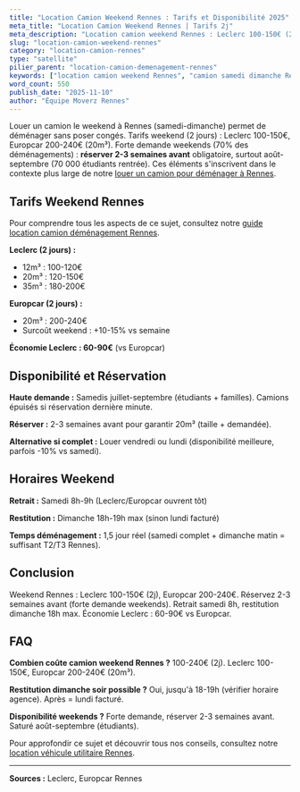 ```yaml
---
title: "Location Camion Weekend Rennes : Tarifs et Disponibilité 2025"
meta_title: "Location Camion Weekend Rennes | Tarifs 2j"
meta_description: "Location camion weekend Rennes : Leclerc 100-150€ (2j), Europcar 200-240€. Réservez 2 semaines avant (forte demande samedi-dimanche)."
slug: "location-camion-weekend-rennes"
category: "location-camion-rennes"
type: "satellite"
pilier_parent: "location-camion-demenagement-rennes"
keywords: ["location camion weekend Rennes", "camion samedi dimanche Rennes"]
word_count: 550
publish_date: "2025-11-10"
author: "Équipe Moverz Rennes"
---
```


Louer un camion le weekend à Rennes (samedi-dimanche) permet de déménager sans poser congés. Tarifs weekend (2 jours) : Leclerc 100-150€, Europcar 200-240€ (20m³). Forte demande weekends (70% des déménagements) : **réserver 2-3 semaines avant** obligatoire, surtout août-septembre (70 000 étudiants rentrée). Ces éléments s'inscrivent dans le contexte plus large de notre [louer un camion pour déménager à Rennes](/blog/demenagement-rennes/location-camion-demenagement-rennes).

## Tarifs Weekend Rennes

Pour comprendre tous les aspects de ce sujet, consultez notre [guide location camion déménagement Rennes](/blog/demenagement-rennes/location-camion-demenagement-rennes).

**Leclerc (2 jours) :**
- 12m³ : 100-120€
- 20m³ : 120-150€
- 35m³ : 180-200€

**Europcar (2 jours) :**
- 20m³ : 200-240€
- Surcoût weekend : +10-15% vs semaine

**Économie Leclerc : 60-90€** (vs Europcar)

## Disponibilité et Réservation

**Haute demande :** Samedis juillet-septembre (étudiants + familles). Camions épuisés si réservation dernière minute.

**Réserver :** 2-3 semaines avant pour garantir 20m³ (taille + demandée).

**Alternative si complet :** Louer vendredi ou lundi (disponibilité meilleure, parfois -10% vs samedi).

## Horaires Weekend

**Retrait :** Samedi 8h-9h (Leclerc/Europcar ouvrent tôt)

**Restitution :** Dimanche 18h-19h max (sinon lundi facturé)

**Temps déménagement :** 1,5 jour réel (samedi complet + dimanche matin = suffisant T2/T3 Rennes).

## Conclusion

Weekend Rennes : Leclerc 100-150€ (2j), Europcar 200-240€. Réservez 2-3 semaines avant (forte demande weekends). Retrait samedi 8h, restitution dimanche 18h max. Économie Leclerc : 60-90€ vs Europcar.

## FAQ

**Combien coûte camion weekend Rennes ?**
100-240€ (2j). Leclerc 100-150€, Europcar 200-240€ (20m³).

**Restitution dimanche soir possible ?**
Oui, jusqu'à 18-19h (vérifier horaire agence). Après = lundi facturé.

**Disponibilité weekends ?**
Forte demande, réserver 2-3 semaines avant. Saturé août-septembre (étudiants).

Pour approfondir ce sujet et découvrir tous nos conseils, consultez notre [location véhicule utilitaire Rennes](/blog/demenagement-rennes/location-camion-demenagement-rennes).

---
**Sources :** Leclerc, Europcar Rennes

